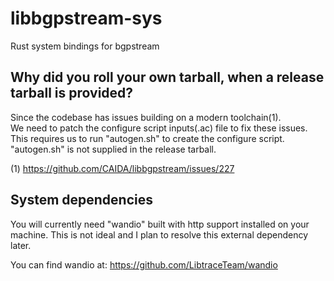 # libbgpstream-sys
Rust system bindings for bgpstream


## Why did you roll your own tarball, when a release tarball is provided?
Since the codebase has issues building on a modern toolchain(1).   
We need to patch the configure script inputs(.ac) file to fix these issues.   
This requires us to run "autogen.sh" to create the configure script.   
"autogen.sh" is not supplied in the release tarball.   


(1) https://github.com/CAIDA/libbgpstream/issues/227   

## System dependencies

You will currently need "wandio" built with http support installed on your machine.
This is not ideal and I plan to resolve this external dependency later.

You can find wandio at:
https://github.com/LibtraceTeam/wandio
